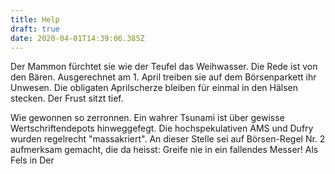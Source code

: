```yaml
---
title: Help
draft: true
date: 2020-04-01T14:39:06.385Z
---
```

Der Mammon fürchtet sie wie der Teufel das Weihwasser. Die Rede ist von den Bären. Ausgerechnet am 1. April treiben sie auf dem Börsenparkett ihr Unwesen. Die obligaten Aprilscherze bleiben für einmal in den Hälsen stecken. Der Frust sitzt tief.

Wie gewonnen so zerronnen. Ein wahrer Tsunami ist über gewisse Wertschriftendepots hinweggefegt. Die hochspekulativen AMS und Dufry wurden regelrecht "massakriert". An dieser Stelle sei auf Börsen-Regel Nr. 2 aufmerksam gemacht, die da heisst: Greife nie in ein fallendes Messer! Als Fels in Der